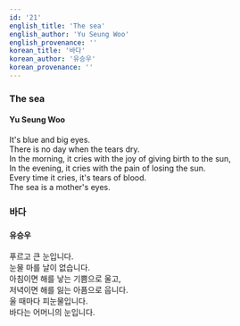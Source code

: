 ```yaml
---
id: '21'
english_title: 'The sea'
english_author: 'Yu Seung Woo'
english_provenance: ''
korean_title: '바다'
korean_author: '유승우'
korean_provenance: ''
---
```


### The sea
#### Yu Seung Woo

It's blue and big eyes.\
There is no day when the tears dry.\
In the morning, it cries with the joy of giving birth to the sun,\
In the evening, it cries with the pain of losing the sun.\
Every time it cries, it's tears of blood.\
The sea is a mother's eyes.

### 바다
#### 유승우

푸르고 큰 눈입니다.\
눈물 마를 날이 없습니다.\
아침이면 해를 낳는 기쁨으로 울고,\
저녁이면 해를 잃는 아픔으로 웁니다.\
울 때마다 피눈물입니다.\
바다는 어머니의 눈입니다.
